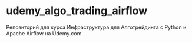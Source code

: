 # udemy_algo_trading_airflow
Репозиторий для курса Инфраструктура для Алготрейдинга с Python и Apache Airflow на Udemy.com

